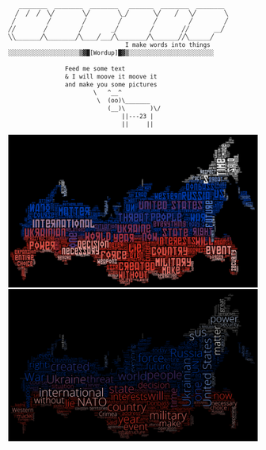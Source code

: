 ```
   ________  ________  ________   _______  ________  ________ 
  ╱  ╱  ╱  ╲╱        ╲╱        ╲_╱       ╲╱    ╱   ╲╱        ╲
 ╱         ╱         ╱         ╱         ╱         ╱         ╱
╱╱        ╱         ╱        _╱         ╱        ╱╱       __╱ 
╲╲_______╱╲________╱╲____╱___╱╲________╱╲_______╱╱╲______╱    
                                 I make words into things
░░░░░░░░░░░░░░░░░░░░▒▓█[Wordup]█▓▒░░░░░░░░░░░░░░░░░░░░░░░░

                Feed me some text
                & I will moove it moove it
                and make you some pictures
                        \   ^__^
                         \  (oo)\_______
                            (__)\       )\/
                                ||---23 |
                                ||     ||

```
![](https://github.com/NoDataFound/WordUp/raw/main/output/russia_speech_wordcloud.png)
![](https://raw.githubusercontent.com/NoDataFound/WordUp/main/output/russia_speech_example.png)
